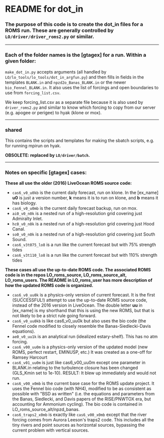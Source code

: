 # README for dot_in

### The purpose of this code is to create the dot_in files for a ROMS run. These are generally controlled by `LO/driver/driver_roms2.py` or similar.

---

### Each of the folder names is the [gtagex] for a run. Within a given folder:

`make_dot_in.py` accepts arguments (all handled by `LO/lo_tools/lo_tools/dot_in_argfun.py`) and then fills in fields in the templates `BLANK.in` and `npzd2o_Banas_BLANK.in` or the newer `bio_Fennel_BLANK.in`. It also uses the list of forcings and open boundaries to use from `forcing_list.csv`.

We keep forcing_list.csv as a separate file because it is also used by `driver_roms2.py` and similar to know which forcing to copy from our server (e.g. apogee or perigee) to hyak (klone or mox).

---

### shared

This contains the scripts and templates for making the sbatch scripts, e.g. for running mpirun on hyak.

**OBSOLETE: replaced by `LO/driver/batch`.**

---

### Notes on specific [gtagex] cases:

**These all use the older (2016) LiveOcean ROMS source code:**

- `cas6_v0_u0kb` is the current daily forecast, run on klone.  In the [ex_name] **u0** is just a version number, **k** means it is to run on klone, and **b** means it has biology.
- `cas6_v0_u0mb` is the current daily forecast backup, run on mox.
- `ai0_v0_n0k` is a nested run of a high-resolution grid covering just Admiralty Inlet.
- `hc0_v0_n0k` is a nested run of a high-resolution grid covering just Hood Canal.
- `so0_v0_n0k` is a nested run of a high-resolution grid covering just South Sound.
- `cas6_v3t075_lo8` is a run like the current forecast but with 75% strength tides
- `cas6_v3t110_lo8` is a run like the current forecast but with 110% strength tides

**These cases all use the up-to-date ROMS code. The associated ROMS code is in the repos LO_roms_source, LO_roms_source_alt, LO_roms_users. The README in LO_roms_user has more description of how the updated ROMS code is organized.**

- `cas6_v0_uu0k` is a physics-only version of current forecast. It is the first (SUCCESSFUL!) attempt to use the up-to-date ROMS source code, instead of the 2016 version in LiveOcean.    The double letter **uu** in [ex_name] is my shorthand that this is using the new ROMS, but that is not likely to be a strict rule going forward.
- `cas6_v0_uu0kb` is like cas6_v0_uu0k but also uses the bio code (the Fennel code modified to closely resemble the Banas-Siedlecki-Davis equations).
- `ae0_v0_uu1k` is an analytical run (idealized estary-shelf). This has no atm forcing.
- `cas6_v00_uu0m` is a physics-only version of the updated model (new ROMS, perfect restart, EMINUSP, etc.) It was created as a one-off for Ramsey Harcourt
- `cas6_v01_uu0m` is just like cas6_v00_uu0m except one parameter in BLANK.in relating to the turbulence closure has been changed (GLS_Kmin set to 1e-10). RESULT: It blew up immediately and would not run.
- `cas6_v00_x0mb` is the current base case for the ROMS update project. It uses the Fennel bio code (with NH4), modified to be as consistent as possible with "BSD as written" (i.e. the equations and parameters from the Banas, Siedlecki, and Davis papers of the RISE/PNWTOX era, but accounting for Ammonium cycling). The bio code is contained in LO_roms_source_alt/npzd_banas.
- `cas6_traps2_x0mb` is exactly like `cas6_v00_x0mb` except that the river forcing comes from Aurora Leeson's traps2 code. This includes all the tiny rivers and point sources as horizontal sources, bypassing the current problem with vertical sources.
